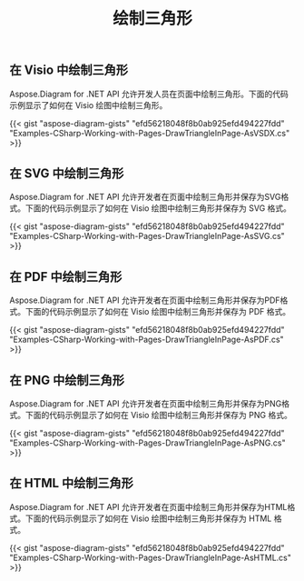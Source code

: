 ﻿---
title: 绘制三角形
type: docs
weight: 60
url: /zh/net/drawing/draw-triangle
description: 本节介绍如何用Aspose.Diagram在visio页面中绘制三角形。支持使用C#绘制三角形并保存为pdf、svg、html、image、xps等格式。
---
## **在 Visio 中绘制三角形**
Aspose.Diagram for .NET API 允许开发人员在页面中绘制三角形。下面的代码示例显示了如何在 Visio 绘图中绘制三角形。

{{< gist "aspose-diagram-gists" "efd56218048f8b0ab925efd494227fdd" "Examples-CSharp-Working-with-Pages-DrawTriangleInPage-AsVSDX.cs" >}}

## **在 SVG 中绘制三角形**
Aspose.Diagram for .NET API 允许开发者在页面中绘制三角形并保存为SVG格式。下面的代码示例显示了如何在 Visio 绘图中绘制三角形并保存为 SVG 格式。

{{< gist "aspose-diagram-gists" "efd56218048f8b0ab925efd494227fdd" "Examples-CSharp-Working-with-Pages-DrawTriangleInPage-AsSVG.cs" >}}

## **在 PDF 中绘制三角形**
Aspose.Diagram for .NET API 允许开发者在页面中绘制三角形并保存为PDF格式。下面的代码示例显示了如何在 Visio 绘图中绘制三角形并保存为 PDF 格式。

{{< gist "aspose-diagram-gists" "efd56218048f8b0ab925efd494227fdd" "Examples-CSharp-Working-with-Pages-DrawTriangleInPage-AsPDF.cs" >}}

## **在 PNG 中绘制三角形**
Aspose.Diagram for .NET API 允许开发者在页面中绘制三角形并保存为PNG格式。下面的代码示例显示了如何在 Visio 绘图中绘制三角形并保存为 PNG 格式。

{{< gist "aspose-diagram-gists" "efd56218048f8b0ab925efd494227fdd" "Examples-CSharp-Working-with-Pages-DrawTriangleInPage-AsPNG.cs" >}}

## **在 HTML 中绘制三角形**
Aspose.Diagram for .NET API 允许开发者在页面中绘制三角形并保存为HTML格式。下面的代码示例显示了如何在 Visio 绘图中绘制三角形并保存为 HTML 格式。

{{< gist "aspose-diagram-gists" "efd56218048f8b0ab925efd494227fdd" "Examples-CSharp-Working-with-Pages-DrawTriangleInPage-AsHTML.cs" >}}
